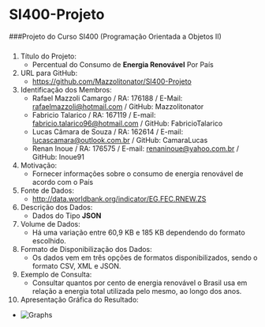 # SI400-Projeto
###Projeto do Curso SI400 (Programação Orientada a Objetos II)

#####
1. Título do Projeto:
   * Percentual do Consumo de **Energia Renovável** Por País
2. URL para GitHub:
   * https://github.com/Mazzolitonator/SI400-Projeto 
3. Identificação dos Membros:
   * Rafael Mazzoli Camargo / RA: 176188 / E-Mail: rafaelmazzoli@hotmail.com        / GitHub: Mazzolitonator
   * Fabricio Talarico      / RA: 167119 / E-mail: fabricio.talarico96@hotmail.com  / GitHub: FabricioTalarico
   * Lucas Câmara de Souza  / RA: 162614 / E-mail: lucascamara@outlook.com.br       / GitHub: CamaraLucas
   * Renan Inoue            / RA: 176575 / E-mail: renaninoue@yahoo.com.br          / GitHub: Inoue91
4. Motivação:
   * Fornecer informações sobre o consumo de energia renovável de acordo com o País
5. Fonte de Dados:
   * http://data.worldbank.org/indicator/EG.FEC.RNEW.ZS
6. Descrição dos Dados:
   * Dados do Tipo **JSON**
7. Volume de Dados:
   * Há uma variação entre 60,9 KB e 185 KB dependendo do formato escolhido.
8. Formato de Disponibilização dos Dados:
   * Os dados vem em três opções de formatos disponibilizados, sendo o formato CSV, XML e JSON.
9. Exemplo de Consulta:
   * Consultar quantos por cento de energia renovável o Brasil usa em relação a energia total utilizada pelo mesmo, ao longo dos anos.
10. Apresentação Gráfica do Resultado:
   * ![Graphs](https://i.gyazo.com/53f8b98f264c87a89448fb676b42c316.png)
